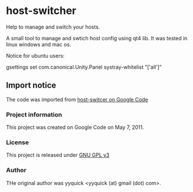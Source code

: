 
# host-switcher

Help to manage and switch your hosts.

A small tool to manage and swtich host config using qt4 lib. It was tested in linux windows and mac os.

Notice for ubuntu users:

gsettings set com.canonical.Unity.Panel systray-whitelist "['all']"

## Import notice

The code was imported from [host-switcer on Google Code](https://code.google.com/archive/p/host-switcher/)

### Project information

This project was created on Google Code on May 7, 2011.

### License

This project is released under [GNU GPL v3](http://www.gnu.org/licenses/gpl.html)

### Author
THe original author was yyquick <yyquick (at) gmail (dot) com>.


